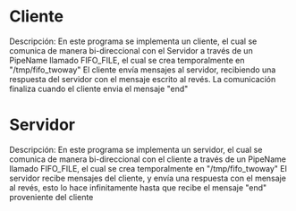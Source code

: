 # Cliente
Descripción: 
En este programa se implementa un cliente, el cual se comunica de manera bi-direccional con el Servidor
a través de un PipeName llamado FIFO_FILE, el cual se crea temporalmente en "/tmp/fifo_twoway"
El cliente envía mensajes al servidor, recibiendo una respuesta del servidor con el mensaje escrito al revés.
La comunicación finaliza cuando el cliente envia el mensaje "end"

# Servidor
Descripción: 
En este programa se implementa un servidor, el cual se comunica de manera bi-direccional con el cliente
a través de un PipeName llamado FIFO_FILE, el cual se crea temporalmente en "/tmp/fifo_twoway"
El servidor recibe mensajes del cliente, y envía una respuesta con el mensaje al revés, esto lo hace infinitamente
hasta que recibe el mensaje "end" proveniente del cliente
